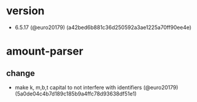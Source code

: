 # version

* 6.5.17 (@euro20179) (a42bed6b881c36d250592a3ae1225a70ff90ee4e)


# amount-parser

## change

* make k, m,b,t capital to not interfere with identifiers (@euro20179) (5a0de04c4b7d189c185b9a4ffc78d93638df51e1)


